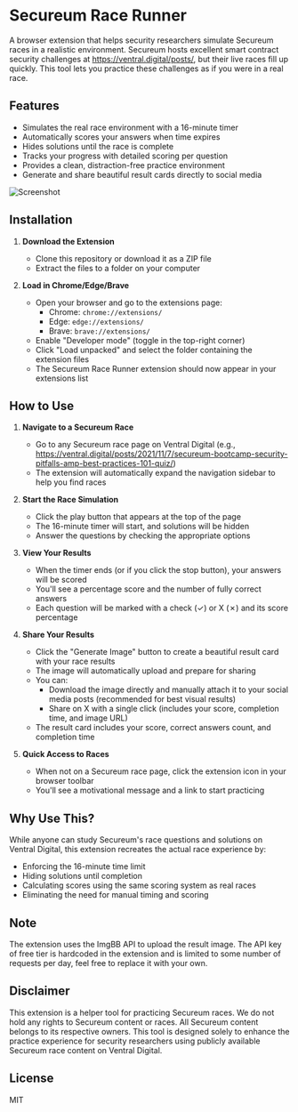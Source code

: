 # Secureum Race Runner

A browser extension that helps security researchers simulate Secureum races in a realistic environment. Secureum hosts excellent smart contract security challenges at https://ventral.digital/posts/, but their live races fill up quickly. This tool lets you practice these challenges as if you were in a real race.

## Features

- Simulates the real race environment with a 16-minute timer
- Automatically scores your answers when time expires
- Hides solutions until the race is complete
- Tracks your progress with detailed scoring per question
- Provides a clean, distraction-free practice environment
- Generate and share beautiful result cards directly to social media

![Screenshot](https://i.ibb.co/ym0ggZ2C/screenshot-78.png)
## Installation

1. **Download the Extension**
   - Clone this repository or download it as a ZIP file
   - Extract the files to a folder on your computer

2. **Load in Chrome/Edge/Brave**
   - Open your browser and go to the extensions page:
     - Chrome: `chrome://extensions/`
     - Edge: `edge://extensions/`
     - Brave: `brave://extensions/`
   - Enable "Developer mode" (toggle in the top-right corner)
   - Click "Load unpacked" and select the folder containing the extension files
   - The Secureum Race Runner extension should now appear in your extensions list

## How to Use

1. **Navigate to a Secureum Race**
   - Go to any Secureum race page on Ventral Digital (e.g., https://ventral.digital/posts/2021/11/7/secureum-bootcamp-security-pitfalls-amp-best-practices-101-quiz/)
   - The extension will automatically expand the navigation sidebar to help you find races

2. **Start the Race Simulation**
   - Click the play button that appears at the top of the page
   - The 16-minute timer will start, and solutions will be hidden
   - Answer the questions by checking the appropriate options

3. **View Your Results**
   - When the timer ends (or if you click the stop button), your answers will be scored
   - You'll see a percentage score and the number of fully correct answers
   - Each question will be marked with a check (✓) or X (✗) and its score percentage

4. **Share Your Results**
   - Click the "Generate Image" button to create a beautiful result card with your race results
   - The image will automatically upload and prepare for sharing
   - You can:
     - Download the image directly and manually attach it to your social media posts (recommended for best visual results)
     - Share on X with a single click (includes your score, completion time, and image URL)
   - The result card includes your score, correct answers count, and completion time

5. **Quick Access to Races**
   - When not on a Secureum race page, click the extension icon in your browser toolbar
   - You'll see a motivational message and a link to start practicing

## Why Use This?

While anyone can study Secureum's race questions and solutions on Ventral Digital, this extension recreates the actual race experience by:
- Enforcing the 16-minute time limit
- Hiding solutions until completion
- Calculating scores using the same scoring system as real races
- Eliminating the need for manual timing and scoring

## Note
The extension uses the ImgBB API to upload the result image. The API key of free tier is hardcoded in the extension and is limited to some number of requests per day, feel free to replace it with your own.

## Disclaimer

This extension is a helper tool for practicing Secureum races. We do not hold any rights to Secureum content or races. All Secureum content belongs to its respective owners. This tool is designed solely to enhance the practice experience for security researchers using publicly available Secureum race content on Ventral Digital.

## License

MIT